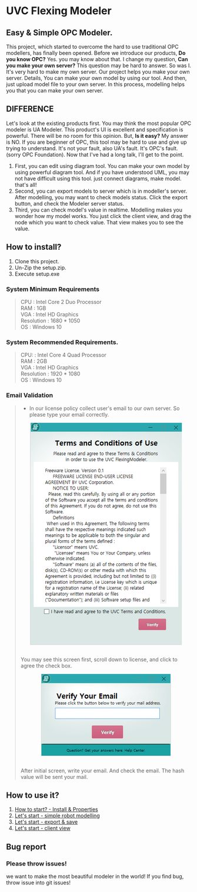 # UVC Flexing Modeler
## Easy & Simple OPC Modeler.
  This project, which started to overcome the hard to use traditional OPC modellers, has finally been opened.
  Before we introduce our products, <b>Do you know OPC?</b> Yes. you may know about that. I change my question, <b>Can you make your own server?</b> This question may be hard to answer. So was I. It's very hard to make my own server.
  Our project helps you make your own server. Details, You can make your own model by using our tool. And then, just upload model file to your own server. In this process, modelling helps you that you can make your own server.
  
## DIFFERENCE
  Let's look at the existing products first. You may think the most popular OPC modeler is UA Modeler. This product's UI is excellent and specification is powerful. There will be no room for this opinion. But, <b>Is it easy?</b> My answer is NO. If you are beginner of OPC, this tool may be hard to use and give up trying to understand. It's not your fault, also UA's fault. It's OPC's fault. (sorry OPC Foundation). Now that I've had a long talk, I'll get to the point.
  
1. First, you can edit using diagram tool.
  You can make your own model by using powerful diagram tool. And if you have understood UML, you may not have difficult using this tool. just connect diagrams, make model. that's all!
2. Second, you can export models to server which is in modeller's server.
  After modelling, you may want to check models status. Click the export button, and check the Modeler server status. 
3. Third, you can check model's value in realtime.
  Modelling makes you wonder how my model works. You just click the client view, and drag the node which you want to check value. That view makes you to see the value.

## How to install?
1. Clone this project.
2. Un-Zip the setup.zip.
3. Execute setup.exe

### System Minimum Requirements
> CPU : Intel Core 2 Duo Processor  
> RAM : 1GB  
> VGA : Intel HD Graphics  
> Resolution : 1680 * 1050  
> OS : Windows 10  

### System Recommended Requirements.
> CPU: : Intel Core 4 Quad Processor  
> RAM : 2GB  
> VGA : Intel HD Graphics  
> Resolution : 1920 * 1080  
> OS : Windows 10  

### Email Validation
> * In our license policy collect user's email to our own server. So please type your email correctly.  <br>
> <p align="center"><img align="center" src="/images/initial-screen.png"></p><br>   
> You may see this screen first, scroll down to license, and click to agree the check box.  <br>  
> <p align="center"><img align="center" src="/images/email-verify-screen.png"></p><br>  
> After initial screen, write your email. And check the email. The hash value will be sent your mail. <br>   


## How to use it?
1. [How to start? - Install & Properties](https://www.youtube.com/watch?v=AY4uXtxAfig)
2. [Let's start - simple robot modelling](https://www.youtube.com/watch?v=wGuSE0cgBT4)
3. [Let's start - export & save](https://www.youtube.com/watch?v=50dZb-ifc0A)
4. [Let's start - client view](https://www.youtube.com/watch?v=50dZb-ifc0A)

## Bug report
### Please throw issues!
   we want to make the most beautiful modeler in the world!
   If you find bug, throw issue into git issues!
   
